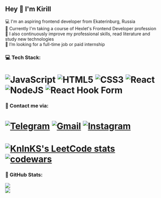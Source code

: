 ## Hey 👋 I'm Kirill

💻 I'm an aspiring frontend developer from Ekaterinburg, Russia<br>🏫 Currently I'm taking a course of Hexlet's Frontend Developer profession<br>🧠 I also continuously improve my professional skills, read literature and study new technologies<br>💼 I’m looking for a full-time job or paid internship

### 💻 Tech Stack:
![JavaScript](https://img.shields.io/badge/javascript-%23323330.svg?style=for-the-badge&logo=javascript&logoColor=%23F7DF1E) ![HTML5](https://img.shields.io/badge/html5-%23E34F26.svg?style=for-the-badge&logo=html5&logoColor=white) ![CSS3](https://img.shields.io/badge/css3-%231572B6.svg?style=for-the-badge&logo=css3&logoColor=white) ![React](https://img.shields.io/badge/react-%2320232a.svg?style=for-the-badge&logo=react&logoColor=%2361DAFB) ![NodeJS](https://img.shields.io/badge/node.js-6DA55F?style=for-the-badge&logo=node.js&logoColor=white) ![React Hook Form](https://img.shields.io/badge/React%20Hook%20Form-%23EC5990.svg?style=for-the-badge&logo=reacthookform&logoColor=white)
=====
### 📧 Contact me via:
[![Telegram](https://img.shields.io/badge/Telegram-2CA5E0?style=for-the-badge&logo=telegram&logoColor=white)](https://t.me/KirillTheStranger)
[![Gmail](https://img.shields.io/badge/Gmail-D14836?style=for-the-badge&logo=gmail&logoColor=white)](mailto:kir.chekasin@gmail.com)
[![Instagram](https://img.shields.io/badge/Instagram-%23E4405F.svg?style=for-the-badge&logo=Instagram&logoColor=white)](https://instagram.com/kiryathestranger) 
=====
[![KnlnKS's LeetCode stats](https://leetcode-stats-six.vercel.app/api?username=faeeeee&theme=dark)](https://leetcode.com/faeeeee)<br>
[![codewars](https://www.codewars.com/users/KirTheStranger/badges/large)](https://www.codewars.com/users/KirTheStranger)
=====
### 🎫 GitHub Stats:
![](https://github-readme-stats.vercel.app/api?username=KirillTheStranger&theme=dark&hide_border=false&include_all_commits=true&count_private=true)<br>
![](https://github-readme-stats.vercel.app/api/top-langs/?username=KirillTheStranger&theme=dark&hide_border=false&include_all_commits=true&count_private=true&layout=compact)

<!-- Proudly created with GPRM ( https://gprm.itsvg.in ) -->

